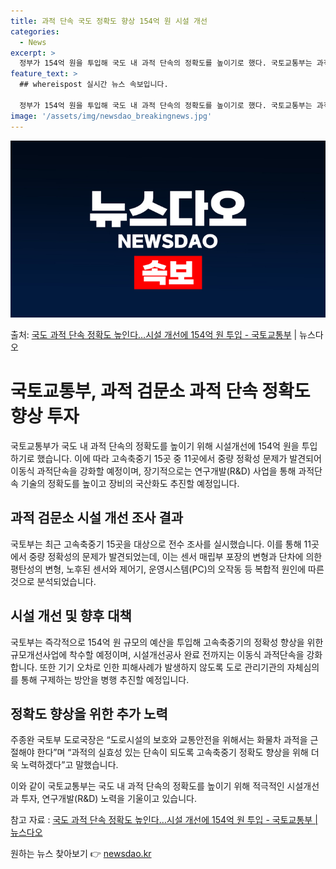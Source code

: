```yaml
---
title: 과적 단속 국도 정확도 향상 154억 원 시설 개선
categories:
  - News
excerpt: >
  정부가 154억 원을 투입해 국도 내 과적 단속의 정확도를 높이기로 했다. 국토교통부는 과적검문소의 과적 단…
feature_text: >
  ## whereispost 실시간 뉴스 속보입니다.

  정부가 154억 원을 투입해 국도 내 과적 단속의 정확도를 높이기로 했다. 국토교통부는 과적검문소의 과적 단…
image: '/assets/img/newsdao_breakingnews.jpg'
---
```


![뉴스다오 속보](/assets/img/newsdao_breakingnews.jpg)

<p>출처: <a href="https://newsdao.kr/3780" rel="dofollow">국도 과적 단속 정확도 높인다…시설 개선에 154억 원 투입  - 국토교통부</a> | 뉴스다오</p>

<h1>국토교통부, 과적 검문소 과적 단속 정확도 향상 투자</h1>

국토교통부가 국도 내 과적 단속의 정확도를 높이기 위해 시설개선에 154억 원을 투입하기로 했습니다. 이에 따라 고속축중기 15곳 중 11곳에서 중량 정확성 문제가 발견되어 이동식 과적단속을 강화할 예정이며, 장기적으로는 연구개발(R&D) 사업을 통해 과적단속 기술의 정확도를 높이고 장비의 국산화도 추진할 예정입니다.

<h2 data-ke-size="size26">과적 검문소 시설 개선 조사 결과</h2>
국토부는 최근 고속축중기 15곳을 대상으로 전수 조사를 실시했습니다. 이를 통해 11곳에서 중량 정확성의 문제가 발견되었는데, 이는 센서 매립부 포장의 변형과 단차에 의한 평탄성의 변형, 노후된 센서와 제어기, 운영시스템(PC)의 오작동 등 복합적 원인에 따른 것으로 분석되었습니다.

<h2 data-ke-size="size26">시설 개선 및 향후 대책</h2>
국토부는 즉각적으로 154억 원 규모의 예산을 투입해 고속축중기의 정확성 향상을 위한 규모개선사업에 착수할 예정이며, 시설개선공사 완료 전까지는 이동식 과적단속을 강화합니다. 또한 기기 오차로 인한 피해사례가 발생하지 않도록 도로 관리기관의 자체심의를 통해 구제하는 방안을 병행 추진할 예정입니다.

<h2 data-ke-size="size26">정확도 향상을 위한 추가 노력</h2>
주종완 국토부 도로국장은 “도로시설의 보호와 교통안전을 위해서는 화물차 과적을 근절해야 한다”며 “과적의 실효성 있는 단속이 되도록 고속축중기 정확도 향상을 위해 더욱 노력하겠다”고 말했습니다.

이와 같이 국토교통부는 국도 내 과적 단속의 정확도를 높이기 위해 적극적인 시설개선과 투자, 연구개발(R&D) 노력을 기울이고 있습니다.

참고 자료 : <a href="https://newsdao.kr/3780">국도 과적 단속 정확도 높인다…시설 개선에 154억 원 투입 - 국토교통부 | 뉴스다오</a> 

원하는 뉴스 찾아보기 👉 <a href="https://newsdao.kr" rel="dofollow">newsdao.kr</a>


